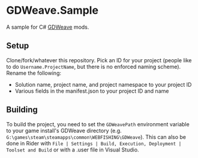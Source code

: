 # GDWeave.Sample

A sample for C# [GDWeave](https://github.com/NotNite/GDWeave) mods.

## Setup

Clone/fork/whatever this repository. Pick an ID for your project (people like to do `Username.ProjectName`, but there is no enforced naming scheme). Rename the following:

- Solution name, project name, and project namespace to your project ID
- Various fields in the manifest.json to your project ID and name

## Building

To build the project, you need to set the `GDWeavePath` environment variable to your game install's GDWeave directory (e.g. `G:\games\steam\steamapps\common\WEBFISHING\GDWeave`). This can also be done in Rider with `File | Settings | Build, Execution, Deployment | Toolset and Build` or with a .user file in Visual Studio.
